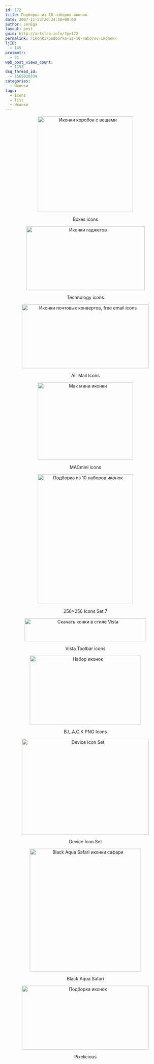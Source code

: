 ```yaml
---
id: 172
title: Подборка из 10 наборов иконок
date: 2007-11-23T20:34:18+00:00
author: serEga
layout: post
guid: http://artslab.info/?p=172
permalink: /ikonki/podborka-iz-10-naborov-ikonok/
ljID:
  - 145
prosmotr:
  - 31
wpb_post_views_count:
  - 1152
dsq_thread_id:
  - 1565020334
categories:
  - Иконки
tags:
  - icons
  - list
  - Иконки
---
```

<p style="text-align: center">
  <a href="http://sljodal.deviantart.com/art/Boxes-56824670"><img src="http://tn3-2.deviantart.com/fs18/300W/i/2007/155/1/e/Boxes_by_SLjodal.jpg" title="Иконки коробок с вещами" alt="Иконки коробок с вещами" border="0" height="300" width="300" /></a>
</p>

<p align="center">
  Boxes icons
</p>

<p align="center">
  <a href="http://sniffels.deviantart.com/art/Technology-icons-70392376"><img src="http://fc01.deviantart.com/fs24/f/2007/326/b/a/Technology_icons_by_sniffels.jpg" title="Иконки гаджетов" alt="Иконки гаджетов" border="0" height="200" width="373" /></a>
</p>

<p align="center">
  Technology icons
</p>

<p align="center">
  <a href="http://pixelresort.com/downloads/" target="_blank"><img src="http://pixelresort.com/downloads/airmail.png" title="Иконки почтовых конвертов, free email icons" alt="Иконки почтовых конвертов, free email icons" border="0" height="200" width="400" /></a>
</p>

<p align="center">
  Air Mail Icons
</p>

<p align="center">
  <a href="http://stinky9.deviantart.com/art/MACmini-69704345" target="_blank"><img src="http://tn3-2.deviantart.com/fs22/300W/i/2007/317/3/d/MACmini_by_Stinky9.jpg" title="Мак мини иконки" alt="Мак мини иконки" border="0" height="243" width="300" /></a>
</p>

<p align="center">
  MACmini icons
</p>

<p align="center">
  <a href="http://dimpoart.deviantart.com/art/256x256-Icons-Set-7-69238063" target="_blank"><img src="http://tn3-1.deviantart.com/fs22/300W/i/2007/311/e/a/128x128_Icons_Set_7_by_dimpoart.jpg" title="Подборка из 10 наборов иконок" alt="Подборка из 10 наборов иконок" border="0" height="407" width="300" /></a>
</p>

<p align="center">
  256&#215;256 Icons Set 7
</p>

<p align="center">
  <a href="http://www.vistaicons.com/icon_collections.htm" target="_blank"><img src="http://www.vistaicons.com/images/splash/vistaico_toolbar_icons.gif" title="Скачать конки в стиле Vista" alt="Скачать конки в стиле Vista" border="0" height="72" width="382" /></a>
</p>

<p align="center">
  Vista Toolbar icons
</p>

<p align="center">
  <a href="http://denbas.deviantart.com/art/B-L-A-C-K-png-65605218" target="_blank"><img src="http://img404.imageshack.us/img404/6834/blackiconpackagerbydenbwk7.jpg" title="Набор иконок" alt="Набор иконок" border="0" height="216" width="350" /></a>
</p>

<p align="center">
  B.L.A.C.K PNG Icons
</p>

<p align="center">
  <a href="http://kac2or.deviantart.com/art/ICONS-Device-Icon-Set-55514860" target="_blank"><img src="http://img131.imageshack.us/img131/3748/iconsdeviceiconsetbykacvq4.jpg" title="Device Icon Set" alt="Device Icon Set" border="0" height="300" width="400" /></a>
</p>

<p align="center">
  Device Icon Set
</p>

<p align="center">
  <a href="http://plexform.deviantart.com/art/Black-Aqua-Safari-68477034" target="_blank"><img src="http://img131.imageshack.us/img131/7382/blackaquasafaribyplexfowz9.jpg" title="Black Aqua Safari иконки сафари" alt="Black Aqua Safari иконки сафари" border="0" height="385" width="350" /></a>
</p>

<p align="center">
  Black Aqua Safari
</p>

<p align="center">
  <a href="http://pixelresort.com/downloads/" target="_blank"><img src="http://pixelresort.com/downloads/pixelicious.png" title="Подборка иконок" alt="Подборка иконок" border="0" height="200" width="400" /></a>
</p>

<p align="center">
  Pixelicious
</p>
